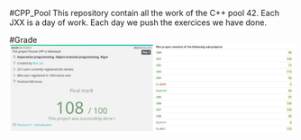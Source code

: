 #CPP_Pool
This repository contain all the work of the C++ pool 42.
Each JXX is a day of work. Each day we push the exercices we have done.

#Grade
![Grade image](/CPPool_grade.png?raw=true)
